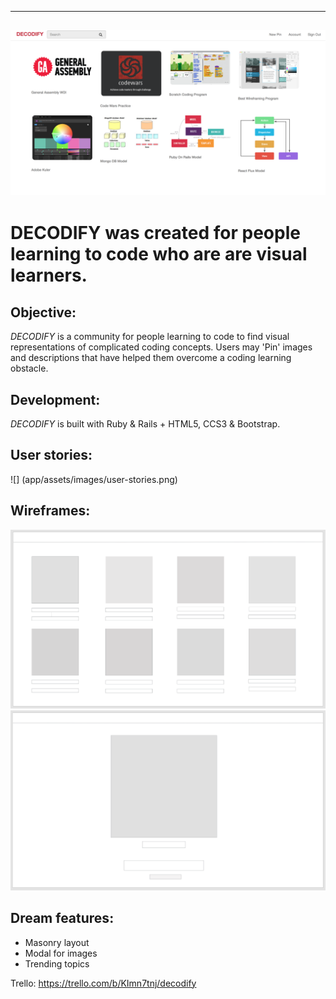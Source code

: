 ---
![](app/assets/images/decodify.png)
-


# DECODIFY was created for people learning to code who are are visual learners.
 
## Objective:

<i>DECODIFY</i> is a community for people learning to code to find visual representations of complicated coding concepts. Users may 'Pin' images and descriptions that have helped them overcome a coding learning obstacle.

## Development:

<i>DECODIFY</i> is built with Ruby & Rails + HTML5, CCS3 & Bootstrap.


## User stories:
![] (app/assets/images/user-stories.png)


## Wireframes:
![](app/assets/images/wireframes.png)
![](app/assets/images/wireframes-2.png)


## Dream features:
- Masonry layout
- Modal for images
- Trending topics

Trello: https://trello.com/b/KImn7tnj/decodify
